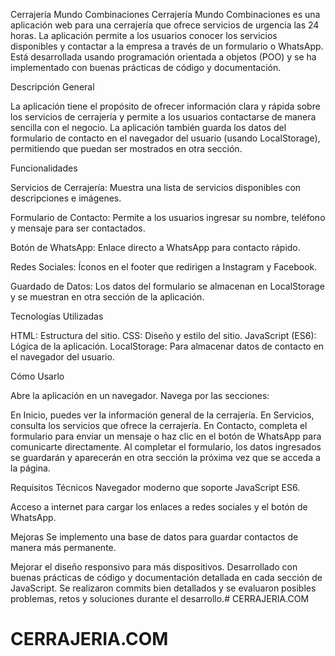 Cerrajería Mundo Combinaciones
Cerrajería Mundo Combinaciones es una aplicación web para una cerrajería que ofrece servicios de urgencia las 24 horas. La aplicación permite a los usuarios conocer los servicios disponibles y contactar a la empresa a través de un formulario o WhatsApp. Está desarrollada usando programación orientada a objetos (POO) y se ha implementado con buenas prácticas de código y documentación.

Descripción General

La aplicación tiene el propósito de ofrecer información clara y rápida sobre los servicios de cerrajería y permite a los usuarios contactarse de manera sencilla con el negocio. La aplicación también guarda los datos del formulario de contacto en el navegador del usuario (usando LocalStorage), permitiendo que puedan ser mostrados en otra sección.

Funcionalidades

Servicios de Cerrajería: Muestra una lista de servicios disponibles con descripciones e imágenes.

Formulario de Contacto: Permite a los usuarios ingresar su nombre, teléfono y mensaje para ser contactados.

Botón de WhatsApp: Enlace directo a WhatsApp para contacto rápido.

Redes Sociales: Íconos en el footer que redirigen a Instagram y Facebook.

Guardado de Datos: Los datos del formulario se almacenan en LocalStorage y se muestran en otra sección de la aplicación.

Tecnologías Utilizadas

HTML: Estructura del sitio.
CSS: Diseño y estilo del sitio.
JavaScript (ES6): Lógica de la aplicación.
LocalStorage: Para almacenar datos de contacto en el navegador del usuario.

Cómo Usarlo

Abre la aplicación en un navegador.
Navega por las secciones:

En Inicio, puedes ver la información general de la cerrajería.
En Servicios, consulta los servicios que ofrece la cerrajería.
En Contacto, completa el formulario para enviar un mensaje o haz clic en el botón de WhatsApp para comunicarte directamente.
Al completar el formulario, los datos ingresados se guardarán y aparecerán en otra sección la próxima vez que se acceda a la página.

Requisitos Técnicos
Navegador moderno que soporte JavaScript ES6.

Acceso a internet para cargar los enlaces a redes sociales y el botón de WhatsApp.

Mejoras
Se implemento una base de datos para guardar contactos de manera más permanente.

Mejorar el diseño responsivo para más dispositivos.
Desarrollado con buenas prácticas de código y documentación detallada en cada sección de JavaScript. Se realizaron commits bien detallados y se evaluaron posibles problemas, retos y soluciones durante el desarrollo.# CERRAJERIA.COM
# CERRAJERIA.COM
